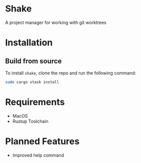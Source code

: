 # Shake

A project manager for working with git worktrees

# Installation

## Build from source 

To install `shake`, clone the repo and run the following command:

```sh
sudo cargo xtask install
```

# Requirements

- MacOS
- Rustup Toolchain

# Planned Features

- Improved help command

